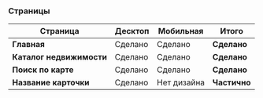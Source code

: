 ### Страницы

| Страница | Десктоп | Мобильная | Итого |
| ------ | ------ | ------ | ------ |
| **Главная** | Сделано | Сделано | **Сделано** |
| **Каталог недвижимости** | Сделано | Сделано | **Сделано** |
| **Поиск по карте** | Сделано | Сделано | **Сделано** |
| **Название карточки** | Сделано | Нет дизайна | **Частично** |
